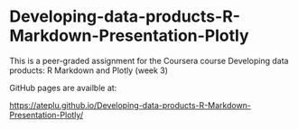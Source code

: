 # Developing-data-products-R-Markdown-Presentation-Plotly

This is a peer-graded assignment for the Coursera course Developing data products: R Markdown and Plotly (week 3)

GitHub pages are availble at:

https://ateplu.github.io/Developing-data-products-R-Markdown-Presentation-Plotly/
